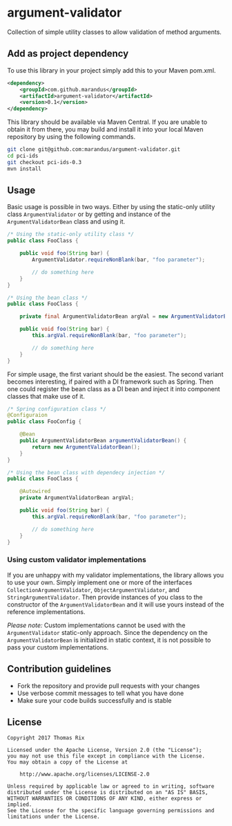 # argument-validator

Collection of simple utility classes to allow validation of method arguments.

## Add as project dependency

To use this library in your project simply add this to your Maven pom.xml.

```xml
<dependency>
    <groupId>com.github.marandus</groupId>
    <artifactId>argument-validator</artifactId>
    <version>0.1</version>
</dependency>
```

This library should be available via Maven Central. If you are unable to obtain it from there,
you may build and install it into your local Maven repository by using the following commands.

```bash
git clone git@github.com:marandus/argument-validator.git
cd pci-ids
git checkout pci-ids-0.3
mvn install
```

## Usage

Basic usage is possible in two ways. Either by using the static-only utility class
`ArgumentValidator` or by getting and instance of the `ArgumentValidatorBean` class and using it.

```java
/* Using the static-only utility class */
public class FooClass {

    public void foo(String bar) {
        ArgumentValidator.requireNonBlank(bar, "foo parameter");

        // do something here
    }
}

/* Using the bean class */
public class FooClass {

    private final ArgumentValidatorBean argVal = new ArgumentValidatorBean();

    public void foo(String bar) {
        this.argVal.requireNonBlank(bar, "foo parameter");

        // do something here
    }
}
```

For simple usage, the first variant should be the easiest. The second variant becomes interesting,
if paired with a DI framework such as Spring. Then one could register the bean class as a DI bean
and inject it into component classes that make use of it.

```java
/* Spring configuration class */
@Configuraion
public class FooConfig {

    @Bean
    public ArgumentValidatorBean argumentValidatorBean() {
        return new ArgumentValidatorBean();
    }
}

/* Using the bean class with dependecy injection */
public class FooClass {

    @Autowired
    private ArgumentValidatorBean argVal;

    public void foo(String bar) {
        this.argVal.requireNonBlank(bar, "foo parameter");

        // do something here
    }
}
```

### Using custom validator implementations

If you are unhappy with my validator implementations, the library allows you to use your own. Simply
implement one or more of the interfaces `CollectionArgumentValidator`, `ObjectArgumentValidator`,
and `StringArgumentValidator`. Then provide instances of you class to the constructor of the
`ArgumentValidatorBean` and it will use yours instead of the reference implementations.

*Please note:* Custom implementations cannot be used with the `ArgumentValidator` static-only
approach. Since the dependency on the `ArgumentValidatorBean` is initialized in static context, it
is not possible to pass your custom implementations.

## Contribution guidelines

* Fork the repository and provide pull requests with your changes
* Use verbose commit messages to tell what you have done
* Make sure your code builds successfully and is stable

## License

    Copyright 2017 Thomas Rix

    Licensed under the Apache License, Version 2.0 (the "License");
    you may not use this file except in compliance with the License.
    You may obtain a copy of the License at

        http://www.apache.org/licenses/LICENSE-2.0

    Unless required by applicable law or agreed to in writing, software
    distributed under the License is distributed on an "AS IS" BASIS,
    WITHOUT WARRANTIES OR CONDITIONS OF ANY KIND, either express or implied.
    See the License for the specific language governing permissions and
    limitations under the License.